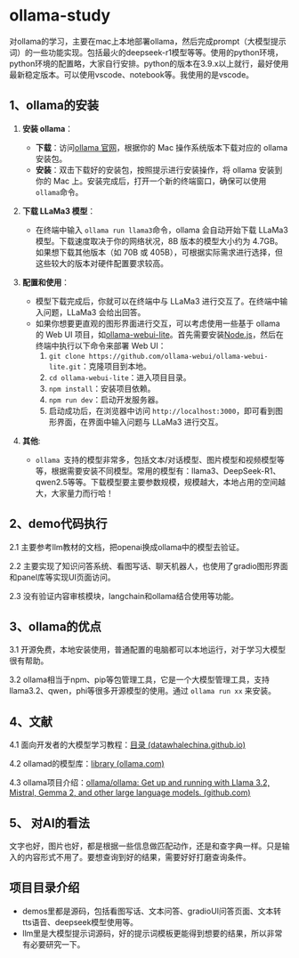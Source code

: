 # ollama-study

对ollama的学习，主要在mac上本地部署ollama，然后完成prompt（大模型提示词）的一些功能实现。包括最火的deepseek-r1模型等等。使用的python环境，python环境的配置略，大家自行安排。python的版本在3.9.x以上就行，最好使用最新稳定版本。可以使用vscode、notebook等。我使用的是vscode。

## 1、ollama的安装

1. **安装 ollama**：
   - **下载**：访问[ollama 官网](https://ollama.com/download)，根据你的 Mac 操作系统版本下载对应的 ollama 安装包。
   - **安装**：双击下载好的安装包，按照提示进行安装操作，将 ollama 安装到你的 Mac 上。安装完成后，打开一个新的终端窗口，确保可以使用 `ollama`命令。
2. **下载 LLaMa3 模型**：
   - 在终端中输入 `ollama run llama3`命令，ollama 会自动开始下载 LLaMa3 模型。下载速度取决于你的网络状况，8B 版本的模型大小约为 4.7GB。如果想下载其他版本（如 70B 或 405B），可根据实际需求进行选择，但这些较大的版本对硬件配置要求较高。

3. **配置和使用**：
   - 模型下载完成后，你就可以在终端中与 LLaMa3 进行交互了。在终端中输入问题，LLaMa3 会给出回答。
   - 如果你想要更直观的图形界面进行交互，可以考虑使用一些基于 ollama 的 Web UI 项目，如[ollama-webui-lite](https://github.com/ollama-webui/ollama-webui-lite)。首先需要安装[Node.js](https://nodejs.org/)，然后在终端中执行以下命令来部署 Web UI：
     1. `git clone https://github.com/ollama-webui/ollama-webui-lite.git`：克隆项目到本地。
     2. `cd ollama-webui-lite`：进入项目目录。
     3. `npm install`：安装项目依赖。
     4. `npm run dev`：启动开发服务器。
     5. 启动成功后，在浏览器中访问 `http://localhost:3000`，即可看到图形界面，在界面中输入问题与 LLaMa3 进行交互。
4. **其他**:
   - `ollama `支持的模型非常多，包括文本/对话模型、图片模型和视频模型等等，根据需要安装不同模型。常用的模型有：llama3、DeepSeek-R1、qwen2.5等等。下载模型要主要参数规模，规模越大，本地占用的空间越大，大家量力而行哈！

## 2、demo代码执行

2.1 主要参考llm教材的文档，把openai换成ollama中的模型去验证。

2.2 主要实现了知识问答系统、看图写话、聊天机器人，也使用了gradio图形界面和panel库等实现UI页面访问。

2.3 没有验证内容审核模块，langchain和ollama结合使用等功能。

## 3、ollama的优点

3.1 开源免费，本地安装使用，普通配置的电脑都可以本地运行，对于学习大模型很有帮助。

3.2  ollama相当于npm、pip等包管理工具，它是一个大模型管理工具，支持llama3.2、qwen，phi等很多开源模型的使用。通过 `ollama run xx` 来安装。

## 4、文献

4.1 面向开发者的大模型学习教程：[目录 (datawhalechina.github.io)](https://datawhalechina.github.io/llm-cookbook/#/README)

4.2 ollamad的模型库：[library (ollama.com)](https://ollama.com/library)

4.3 ollama项目介绍：[ollama/ollama: Get up and running with Llama 3.2, Mistral, Gemma 2, and other large language models. (github.com)](https://github.com/ollama/ollama)


## 5、 对AI的看法
 文字也好，图片也好，都是根据一些信息做匹配动作，还是和查字典一样。只是输入的内容形式不用了。要想查询到好的结果，需要好好打磨查询条件。


## 项目目录介绍

- demos里都是源码，包括看图写话、文本问答、gradioUI问答页面、文本转tts语音、deepseek模型使用等。
- llm里是大模型提示词源码，好的提示词模板更能得到想要的结果，所以非常有必要研究一下。